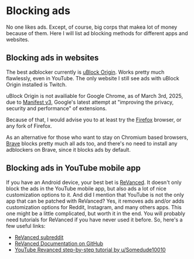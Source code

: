 # Blocking ads

No one likes ads. Except, of course, big corps that makea lot of money because of them. Here I will list ad blocking methods for different apps and websites.

## Blocking ads in websites

The best adblocker currently is [uBlock Origin](https://ublockorigin.com/). Works pretty much flawlessly, even in YouTube. The only website I still see ads with uBlock Origin installed is Twitch.

uBlock Origin is not availiable for Google Chrome, as of March 3rd, 2025, due to [Manifest v3](https://developer.chrome.com/docs/extensions/develop/migrate/what-is-mv3), Google's latest attempt at "improving the privacy, security and performance" of extensions.

Because of that,  I would advise you to at least try the [Firefox](https://www.mozilla.org/firefox/new/) browser, or any fork of Firefox.

As an alternative for those who want to stay on Chromium based browsers, [Brave](https://brave.com) blocks pretty much all ads too, and there's no need to install any adblockers on Brave, since it blocks ads by default.

## Blocking ads in YouTube mobile app

If you have an Android device, your best bet is [ReVanced](https://revanced.app/). It doesn't only block the ads in the YouTube mobile app, but also ads a lot of nice customization options to it. And did I mention that YouTube is not the only app that can be patched with ReVanced? Yes, it removes ads and/or adds customization options for Reddit, Instagram, and many others apps.
This one might be a little complicated, but worth it in the end.
You will probably need tutorials for ReVanced if you have never used it before. So, here's a few useful links:
* [ReVanced subreddit](https://www.reddit.com/r/revancedapp)
* [ReVanced Documentation on GitHub](https://github.com/ReVanced/revanced-documentation)
* [YouTube Revanced step-by-step tutorial by u/Somedude10010](https://www.reddit.com/r/revancedapp/comments/1btva4j/tutorial_updated_but_still_good_music/)
